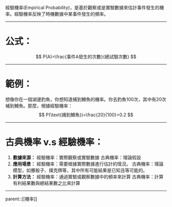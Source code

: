 經驗機率(Empirical Probability)，是基於觀察或是實驗數據來估計事件發生的機率。經驗機率反映了時機數據中某事件發生的頻率。
- - -
# 公式：
$$
P(A)=\frac{事件A發生的次數}{總試驗次數}
$$
- - -
# 範例：
想像你在一個湖邊釣魚，你想知道捕到鱒魚的機率。你去釣魚100次，其中有20次補到鱒魚。那麼，根據經驗機率：
$$
P(\text{捕到鱒魚})=\frac{20}{100}=0.2
$$
- - -
# 古典機率 v.s 經驗機率：

1. **數據來源：**
	經驗機率：實際觀察或實驗數據
	古典機率：理論假設
2. **應用場景：**
	經驗機率：需要根據實際數據進行估計的情況。
	古典機率：理論模型，如擲骰子、撲克牌等，其中所有可能結果是已知且等可能的。
3. **計算方法：**
	經驗機率：通過實驗或觀察數據中的頻率來計算
	古典機率：計算有利結果數與總結果數之比來計算
- - -
parent::[[機率]]